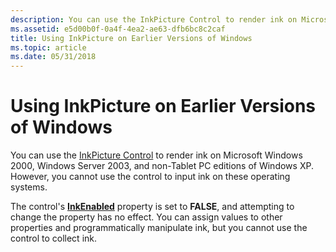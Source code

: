 ```yaml
---
description: You can use the InkPicture Control to render ink on Microsoft Windows 2000, Windows Server 2003, and non-Tablet PC editions of Windows XP. However, you cannot use the control to input ink on these operating systems.
ms.assetid: e5d00b0f-0a4f-4ea2-ae63-dfb6bc8c2caf
title: Using InkPicture on Earlier Versions of Windows
ms.topic: article
ms.date: 05/31/2018
---
```


# Using InkPicture on Earlier Versions of Windows

You can use the [InkPicture Control](inkpicture-control.md) to render ink on Microsoft Windows 2000, Windows Server 2003, and non-Tablet PC editions of Windows XP. However, you cannot use the control to input ink on these operating systems.

The control's [**InkEnabled**](/windows/desktop/api/msinkaut/nf-msinkaut-iinkpicture-get_inkenabled) property is set to **FALSE**, and attempting to change the property has no effect. You can assign values to other properties and programmatically manipulate ink, but you cannot use the control to collect ink.

 

 



